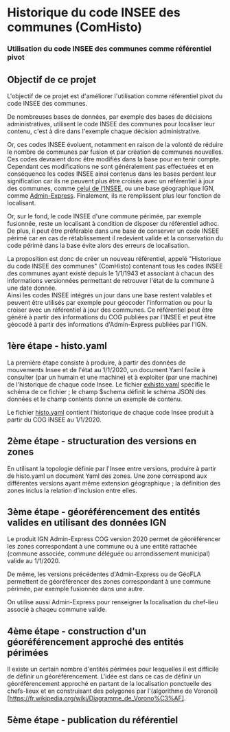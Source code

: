 # Historique du code INSEE des communes (ComHisto)
### Utilisation du code INSEE des communes comme référentiel pivot

## Objectif de ce projet
L'objectif de ce projet est d'améliorer l'utilisation comme référentiel pivot du code INSEE des communes.

De nombreuses bases de données, par exemple des bases de décisions administratives, utilisent le code INSEE des communes
pour localiser leur contenu, c'est à dire dans l'exemple chaque décision administrative.

Or, ces codes INSEE évoluent, notamment en raison de la volonté de réduire le nombre de communes
par fusion et par création de communes nouvelles.
Ces codes devraient donc être modifiés dans la base pour en tenir compte.
Cependant ces modifications ne sont généralement pas effectuées
et en conséquence les codes INSEE ainsi contenus dans les bases perdent leur signification
car ils ne peuvent plus être croisés
avec un référentiel à jour des communes, comme [celui de l'INSEE](https://www.insee.fr/fr/information/2560452),
ou une base géographique IGN,
comme [Admin-Express](https://geoservices.ign.fr/documentation/diffusion/telechargement-donnees-libres.html#admin-express).
Finalement, ils ne remplissent plus leur fonction de localisant.

Or, sur le fond, le code INSEE d'une commune périmée, par exemple fusionnée,
reste un localisant à condition de disposer du référentiel adhoc.
De plus, il peut être préférable dans une base de conserver un code INSEE périmé car en cas de rétablissement il redevient valide
et la conservation du code périmé dans la base évite alors des erreurs de localisation.

La proposition est donc de créer un nouveau référentiel, appelé "Historique du code INSEE des communes" (ComHisto)
contenant tous les codes INSEE des communes ayant existé depuis le 1/1/1943
et associant à chacun des informations versionnées permettant de retrouver l'état de la commune à une date donnée.  
Ainsi les codes INSEE intégrés un jour dans une base restent valables et peuvent être utilisés par exemple pour géocoder
l'information ou pour la croiser avec un référentiel à jour des communes.
Ce référentiel peut être généré à partir des informations du COG publiées par l'INSEE
et peut être géocodé à partir des informations d'Admin-Express publiées par l'IGN.

## 1ère étape - histo.yaml
La première étape consiste à produire, à partir des données de mouvements Insee et de l'état au 1/1/2020, un document Yaml
facile à consulter (par un humain et une machine) et à exploiter (par une machine) de l'historique de chaque code Insee.
Le fichier [exhisto.yaml](insee/exhisto.yaml) spécifie le schéma de ce fichier ;
le champ $schema définit le schéma JSON des données et le champ contents donne un exemple de contenu.

Le fichier [histo.yaml](insee/histo.yaml) contient l'historique de chaque code Insee produit à partir du COG INSEE au 1/1/2020.

## 2ème étape - structuration des versions en zones
En utilisant la topologie définie par l'Insee entre versions, produire à partir de histo.yaml un document Yaml des zones.
Une zone correspond aux différentes versions ayant même extension géographique ;
la définition des zones inclus la relation d'inclusion entre elles.

## 3ème étape - géoréférencement des entités valides en utilisant des données IGN 
Le produit IGN Admin-Express COG version 2020 permet de géoréférencer les zones correspondant à une commune
ou à une entité rattachée (commune associée, commune déléguée ou arrondissement municipal) valide au 1/1/2020.

De même, les versions précédentes d'Admin-Express ou de GéoFLA permettent de géoréférencer des zones correspondant à une commune périmée,
par exemple fusionnée dans une autre.

On utilise aussi Admin-Express pour renseigner la localisation du chef-lieu associé à chaqeu commune valide.

## 4ème étape - construction d'un géoréférencement approché des entités périmées
Il existe un certain nombre d'entités périmées pour lesquelles il est difficile de définir un géoréférencement.
L'idée est dans ce cas de définir un géoréférencement approché en partant de la localisation ponctuelle des chefs-lieux
et en construisant des polygones par l'(algorithme de Voronoï)[https://fr.wikipedia.org/wiki/Diagramme_de_Vorono%C3%AF].

## 5ème étape - publication du référentiel

